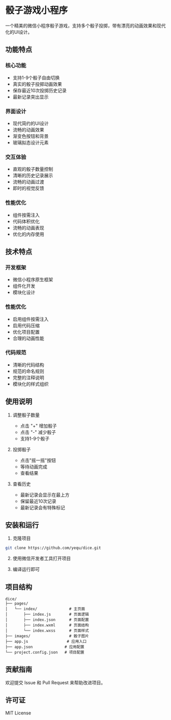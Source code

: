 # 骰子游戏小程序

一个精美的微信小程序骰子游戏，支持多个骰子投掷，带有漂亮的动画效果和现代化的UI设计。

## 功能特点

### 核心功能
- 支持1-9个骰子自由切换
- 真实的骰子投掷动画效果
- 保存最近10次投掷历史记录
- 最新记录突出显示

### 界面设计
- 现代简约的UI设计
- 流畅的动画效果
- 渐变色按钮和背景
- 玻璃拟态设计元素

### 交互体验
- 直观的骰子数量控制
- 清晰的历史记录展示
- 流畅的动画过渡
- 即时的视觉反馈

### 性能优化
- 组件按需注入
- 代码体积优化
- 流畅的动画表现
- 优化的内存使用

## 技术特点

### 开发框架
- 微信小程序原生框架
- 组件化开发
- 模块化设计

### 性能优化
- 启用组件按需注入
- 启用代码压缩
- 优化项目配置
- 合理的动画性能

### 代码规范
- 清晰的代码结构
- 规范的命名规则
- 完整的注释说明
- 模块化的样式组织

## 使用说明

1. 调整骰子数量
   - 点击 "+" 增加骰子
   - 点击 "-" 减少骰子
   - 支持1-9个骰子

2. 投掷骰子
   - 点击"摇一摇"按钮
   - 等待动画完成
   - 查看结果

3. 查看历史
   - 最新记录会显示在最上方
   - 保留最近10次记录
   - 最新记录会有特殊标记

## 安装和运行

1. 克隆项目
```bash
git clone https://github.com/yequ/dice.git
```

2. 使用微信开发者工具打开项目

3. 编译运行即可

## 项目结构

```
dice/
├── pages/
│   └── index/              # 主页面
│       ├── index.js        # 页面逻辑
│       ├── index.json      # 页面配置
│       ├── index.wxml      # 页面结构
│       └── index.wxss      # 页面样式
├── images/                 # 骰子图片
├── app.js                 # 应用入口
├── app.json              # 应用配置
└── project.config.json   # 项目配置
```

## 贡献指南

欢迎提交 Issue 和 Pull Request 来帮助改进项目。

## 许可证

MIT License
